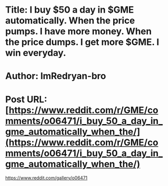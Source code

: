 # Title: I buy $50 a day in $GME automatically. When the price pumps. I have more money. When the price dumps. I get more $GME. I win everyday.
# Author: ImRedryan-bro
# Post URL: [https://www.reddit.com/r/GME/comments/o06471/i_buy_50_a_day_in_gme_automatically_when_the/](https://www.reddit.com/r/GME/comments/o06471/i_buy_50_a_day_in_gme_automatically_when_the/)


https://www.reddit.com/gallery/o06471